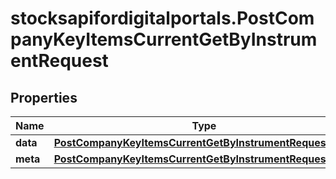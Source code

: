 # stocksapifordigitalportals.PostCompanyKeyItemsCurrentGetByInstrumentRequest

## Properties

Name | Type | Description | Notes
------------ | ------------- | ------------- | -------------
**data** | [**PostCompanyKeyItemsCurrentGetByInstrumentRequestData**](PostCompanyKeyItemsCurrentGetByInstrumentRequestData.md) |  | [optional] 
**meta** | [**PostCompanyKeyItemsCurrentGetByInstrumentRequestMeta**](PostCompanyKeyItemsCurrentGetByInstrumentRequestMeta.md) |  | [optional] 


